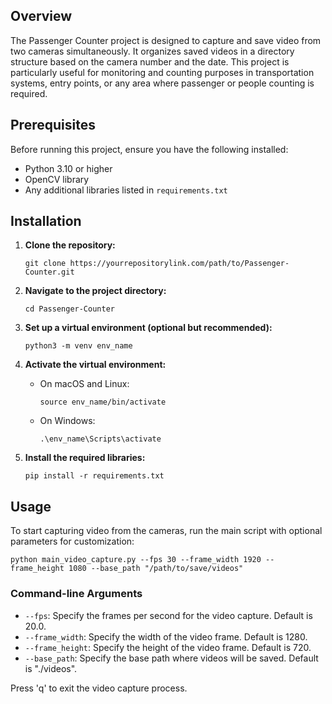 ## Overview
The Passenger Counter project is designed to capture and save video from two cameras simultaneously. It organizes saved videos in a directory structure based on the camera number and the date. This project is particularly useful for monitoring and counting purposes in transportation systems, entry points, or any area where passenger or people counting is required.

## Prerequisites
Before running this project, ensure you have the following installed:
- Python 3.10 or higher
- OpenCV library
- Any additional libraries listed in `requirements.txt`

## Installation

1. **Clone the repository:**
   ```
   git clone https://yourrepositorylink.com/path/to/Passenger-Counter.git
   ```

2. **Navigate to the project directory:**
   ```
   cd Passenger-Counter
   ```

3. **Set up a virtual environment (optional but recommended):**
   ```
   python3 -m venv env_name
   ```

4. **Activate the virtual environment:**
   - On macOS and Linux:
     ```
     source env_name/bin/activate
     ```
   - On Windows:
     ```
     .\env_name\Scripts\activate
     ```

5. **Install the required libraries:**
   ```
   pip install -r requirements.txt
   ```

## Usage
To start capturing video from the cameras, run the main script with optional parameters for customization:

```
python main_video_capture.py --fps 30 --frame_width 1920 --frame_height 1080 --base_path "/path/to/save/videos"
```

### Command-line Arguments
- `--fps`: Specify the frames per second for the video capture. Default is 20.0.
- `--frame_width`: Specify the width of the video frame. Default is 1280.
- `--frame_height`: Specify the height of the video frame. Default is 720.
- `--base_path`: Specify the base path where videos will be saved. Default is "./videos".

Press 'q' to exit the video capture process.